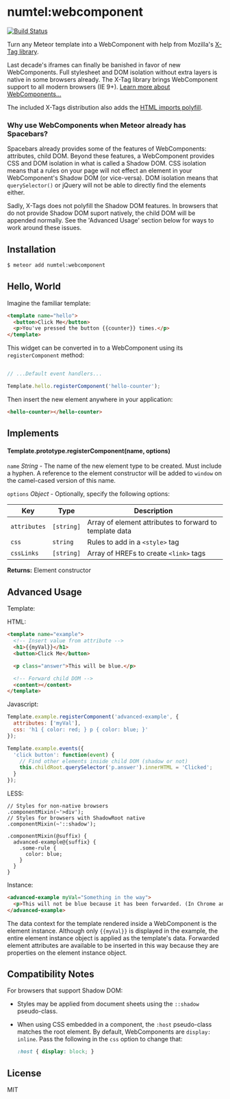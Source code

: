 # numtel:webcomponent

[![Build Status](https://travis-ci.org/numtel/meteor-webcomponent.svg?branch=master)](https://travis-ci.org/numtel/meteor-webcomponent)

Turn any Meteor template into a WebComponent with help from Mozilla's [X-Tag library](http://www.x-tags.org/).

Last decade's iframes can finally be banished in favor of new WebComponents. Full stylesheet and DOM isolation without extra layers is native in some browsers already. The X-Tag library brings WebComponent support to all modern browsers (IE 9+). [Learn more about WebComponents...](http://webcomponents.org/)

The included X-Tags distribution also adds the [HTML imports polyfill](https://github.com/pennyfx/htmlimports-polyfill).

### Why use WebComponents when Meteor already has Spacebars?

Spacebars already provides some of the features of WebComponents: attributes, child DOM.
Beyond these features, a WebComponent provides CSS and DOM isolation in what is called a Shadow DOM.
CSS isolation means that a rules on your page will not effect an element in your WebComponent's Shadow DOM (or vice-versa).
DOM isolation means that `querySelector()` or jQuery will not be able to directly find the elements either.

Sadly, X-Tags does not polyfill the Shadow DOM features.
In browsers that do not provide Shadow DOM suport natively, the child DOM will be appended normally. See the 'Advanced Usage' section below for ways to work around these issues.

## Installation

```bash
$ meteor add numtel:webcomponent
```

## Hello, World

Imagine the familiar template:

```html
<template name="hello">
  <button>Click Me</button>
  <p>You've pressed the button {{counter}} times.</p>
</template>
```

This widget can be converted in to a WebComponent using its `registerComponent` method:

```javascript

// ...Default event handlers...

Template.hello.registerComponent('hello-counter');
```

Then insert the new element anywhere in your application:

```html
<hello-counter></hello-counter>
```

## Implements

#### Template.prototype.registerComponent(name, options)

`name` *String* - The name of the new element type to be created. Must include a hyphen. A reference to the element constructor will be added to `window` on the camel-cased version of this name.

`options` *Object* - Optionally, specify the following options:

Key      | Type     | Description
---------|----------|--------------------------
`attributes`|`[string]` | Array of element attributes to forward to template data
`css`       |`string`   | Rules to add in a `<style>` tag
`cssLinks`  |`[string]` | Array of HREFs to create `<link>` tags

**Returns:** Element constructor

## Advanced Usage

Template:

HTML:
```html
<template name="example">
  <!-- Insert value from attribute -->
  <h1>{{myVal}}</h1>
  <button>Click Me</button>

  <p class="answer">This will be blue.</p>

  <!-- Forward child DOM -->
  <content></content>
</template>
```

Javascript:
```javascript
Template.example.registerComponent('advanced-example', {
  attributes: ['myVal'],
  css: 'h1 { color: red; } p { color: blue; }'
});

Template.example.events({
  'click button': function(event) {
    // Find other elements inside child DOM (shadow or not)
    this.childRoot.querySelector('p.answer').innerHTML = 'Clicked';
  }
});
```

LESS:
```less
// Styles for non-native browsers
.componentMixin(~'>div');
// Styles for browsers with ShadowRoot native
.componentMixin(~'::shadow');

.componentMixin(@suffix) {
  advanced-example@{suffix} {
    .some-rule {
      color: blue;
    }
  }
}
```

Instance:

```html
<advanced-example myVal="Something in the way">
  <p>This will not be blue because it has been forwarded. (In Chrome anyways)</p>
</advanced-example>
```

The data context for the template rendered inside a WebComponent is the element instance. Although only `{{myVal}}` is displayed in the example, the entire element instance object is applied as the template's data. Forwarded element attributes are available to be inserted in this way because they are properties on the element instance object.

## Compatibility Notes

For browsers that support Shadow DOM:

* Styles may be applied from document sheets using the `::shadow` pseudo-class.
* When using CSS embedded in a component, the `:host` pseudo-class matches the root element. By default, WebComponents are `display: inline`. Pass the following in the `css` option to change that:

    ```css
    :host { display: block; }
    ```

## License

MIT
